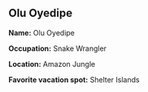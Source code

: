 ## Olu Oyedipe

**Name:** Olu Oyedipe

**Occupation:** Snake Wrangler

**Location:** Amazon Jungle

**Favorite vacation spot:** Shelter Islands

